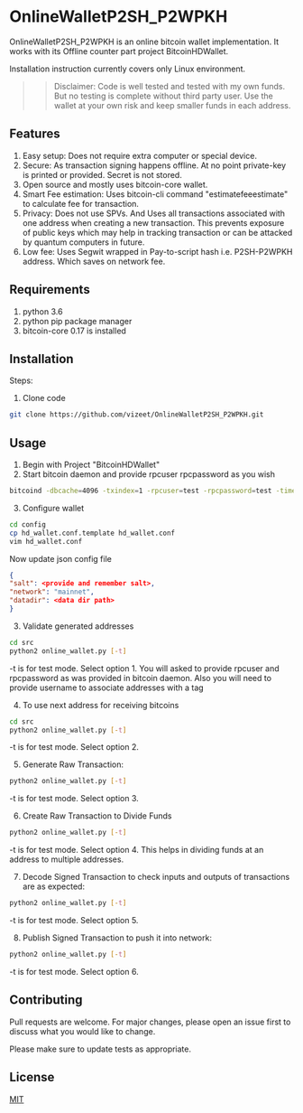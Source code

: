 # OnlineWalletP2SH_P2WPKH

OnlineWalletP2SH_P2WPKH is an online bitcoin wallet implementation. It works with its Offline counter part project BitcoinHDWallet.

Installation instruction currently covers only Linux environment.

>> Disclaimer: Code is well tested and tested with my own funds. But no testing is complete without third party user. Use the wallet at your own risk and keep smaller funds in each address. 

## Features
1. Easy setup: Does not require extra computer or special device.
2. Secure: As transaction signing happens offline. At no point private-key is printed or provided. Secret is not stored. 
3. Open source and mostly uses bitcoin-core wallet.
4. Smart Fee estimation: Uses bitcoin-cli command "estimatefeeestimate" to calculate fee for transaction.
5. Privacy: Does not use SPVs. And Uses all transactions associated with one address when creating a new transaction. This prevents exposure of public keys which may help in tracking transaction or can be attacked by quantum computers in future.
6. Low fee: Uses Segwit wrapped in Pay-to-script hash i.e. P2SH-P2WPKH address. Which saves on network fee.

## Requirements
1. python 3.6
2. python pip package manager
3. bitcoin-core 0.17 is installed

## Installation
Steps:
1. Clone code
```bash
git clone https://github.com/vizeet/OnlineWalletP2SH_P2WPKH.git
```

## Usage
1. Begin with Project "BitcoinHDWallet"
2. Start bitcoin daemon and provide rpcuser rpcpassword as you wish
```bash
bitcoind -dbcache=4096 -txindex=1 -rpcuser=test -rpcpassword=test -timeout=30
```

3. Configure wallet
```bash
cd config
cp hd_wallet.conf.template hd_wallet.conf
vim hd_wallet.conf
```
Now update json config file
```json
{
"salt": <provide and remember salt>,
"network": "mainnet",
"datadir": <data dir path>
}
```


3. Validate generated addresses
```bash
cd src
python2 online_wallet.py [-t]
```
-t is for test mode.
Select option 1. You will asked to provide rpcuser and rpcpassword as was provided in bitcoin daemon.
Also you will need to provide username to associate addresses with a tag

4. To use next address for receiving bitcoins
```bash
cd src
python2 online_wallet.py [-t]
```
-t is for test mode.
Select option 2.


5. Generate Raw Transaction:
```bash
python2 online_wallet.py [-t]
```
-t is for test mode.
Select option 3.

6. Create Raw Transaction to Divide Funds
```bash
python2 online_wallet.py [-t]
```
-t is for test mode.
Select option 4. This helps in dividing funds at an address to multiple addresses.

7. Decode Signed Transaction to check inputs and outputs of transactions are as expected:
```bash
python2 online_wallet.py [-t]
```
-t is for test mode.
Select option 5.

8.  Publish Signed Transaction to push it into network:
```bash
python2 online_wallet.py [-t]
```
-t is for test mode.
Select option 6.

## Contributing
Pull requests are welcome. For major changes, please open an issue first to discuss what you would like to change.

Please make sure to update tests as appropriate.

## License
[MIT](https://choosealicense.com/licenses/mit/)
